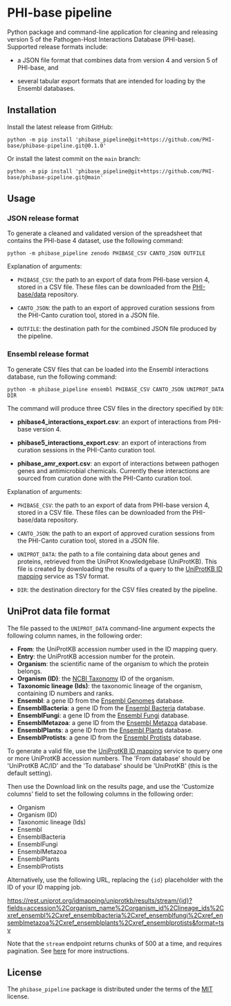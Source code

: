 # PHI-base pipeline

Python package and command-line application for cleaning and releasing version 5 of the Pathogen-Host Interactions Database (PHI-base). Supported release formats include:

* a JSON file format that combines data from version 4 and version 5 of PHI-base, and

* several tabular export formats that are intended for loading by the Ensembl databases.

## Installation

Install the latest release from GitHub:

```
python -m pip install 'phibase_pipeline@git+https://github.com/PHI-base/phibase-pipeline.git@0.1.0'
```

Or install the latest commit on the `main` branch:

```
python -m pip install 'phibase_pipeline@git+https://github.com/PHI-base/phibase-pipeline.git@main'
```

## Usage

### JSON release format

To generate a cleaned and validated version of the spreadsheet that contains the PHI-base 4 dataset, use the following command:

```
python -m phibase_pipeline zenodo PHIBASE_CSV CANTO_JSON OUTFILE
```

Explanation of arguments:

* `PHIBASE_CSV`: the path to an export of data from PHI-base version 4, stored in a CSV file. These files can be downloaded from the [PHI-base/data](https://github.com/PHI-base/data/tree/master/releases) repository.

* `CANTO_JSON`: the path to an export of approved curation sessions from the PHI-Canto curation tool, stored in a JSON file.

* `OUTFILE`: the destination path for the combined JSON file produced by the pipeline.

### Ensembl release format

To generate CSV files that can be loaded into the Ensembl interactions database, run the following command:

```
python -m phibase_pipeline ensembl PHIBASE_CSV CANTO_JSON UNIPROT_DATA DIR
```

The command will produce three CSV files in the directory specified by `DIR`:

- **phibase4_interactions_export.csv**: an export of interactions from PHI-base version 4.

- **phibase5_interactions_export.csv**: an export of interactions from curation sessions in the PHI-Canto curation tool.

- **phibase_amr_export.csv**: an export of interactions between pathogen genes and antimicrobial chemicals. Currently these interactions are sourced from curation done with the PHI-Canto curation tool.

Explanation of arguments:

* `PHIBASE_CSV`: the path to an export of data from PHI-base version 4, stored in a CSV file. These files can be downloaded from the PHI-base/data repository.

* `CANTO_JSON`: the path to an export of approved curation sessions from the PHI-Canto curation tool, stored in a JSON file.

- `UNIPROT_DATA`: the path to a file containing data about genes and proteins, retrieved from the UniProt Knowledgebase (UniProtKB). This file is created by downloading the results of a query to the [UniProtKB ID mapping](https://www.uniprot.org/id-mapping) service as TSV format.

- `DIR`: the destination directory for the CSV files created by the pipeline.

## UniProt data file format

The file passed to the `UNIPROT_DATA` command-line argument expects the following column names, in the following order:

- **From**: the UniProtKB accession number used in the ID mapping query.
- **Entry**: the UniProtKB accession number for the protein.
- **Organism**: the scientific name of the organism to which the protein belongs.
- **Organism (ID)**: the [NCBI Taxonomy](https://www.ncbi.nlm.nih.gov/taxonomy) ID of the organism.
- **Taxonomic lineage (Ids)**: the taxonomic lineage of the organism, containing ID numbers and ranks.
- **Ensembl**: a gene ID from the [Ensembl Genomes](https://ensemblgenomes.org/) database.
- **EnsemblBacteria**: a gene ID from the [Ensembl Bacteria](https://bacteria.ensembl.org/index.html) database.
- **EnsemblFungi**: a gene ID from the [Ensembl Fungi](https://fungi.ensembl.org/index.html) database.
- **EnsemblMetazoa**: a gene ID from the [Ensembl Metazoa](https://metazoa.ensembl.org/index.html) database.
- **EnsemblPlants**: a gene ID from the [Ensembl Plants](https://plants.ensembl.org/index.html) database.
- **EnsemblProtists**: a gene ID from the [Ensembl Protists](https://protists.ensembl.org/index.html) database.

To generate a valid file, use the [UniProtKB ID mapping](https://www.uniprot.org/id-mapping) service to query one or more UniProtKB accession numbers. The 'From database' should be 'UniProtKB AC/ID' and the 'To database' should be 'UniProtKB' (this is the default setting).

Then use the Download link on the results page, and use the 'Customize columns' field to set the following columns in the following order:

- Organism
- Organism (ID)
- Taxonomic lineage (Ids)
- Ensembl
- EnsemblBacteria
- EnsemblFungi
- EnsemblMetazoa
- EnsemblPlants
- EnsemblProtists

Alternatively, use the following URL, replacing the `{id}` placeholder with the ID of your ID mapping job.

https://rest.uniprot.org/idmapping/uniprotkb/results/stream/{id}?fields=accession%2Corganism_name%2Corganism_id%2Clineage_ids%2Cxref_ensembl%2Cxref_ensemblbacteria%2Cxref_ensemblfungi%2Cxref_ensemblmetazoa%2Cxref_ensemblplants%2Cxref_ensemblprotists&format=tsv

Note that the `stream` endpoint returns chunks of 500 at a time, and requires pagination. See [here](https://www.uniprot.org/help/pagination) for more instructions.
 

## License

The `phibase_pipeline` package is distributed under the terms of the [MIT](https://spdx.org/licenses/MIT.html) license.
